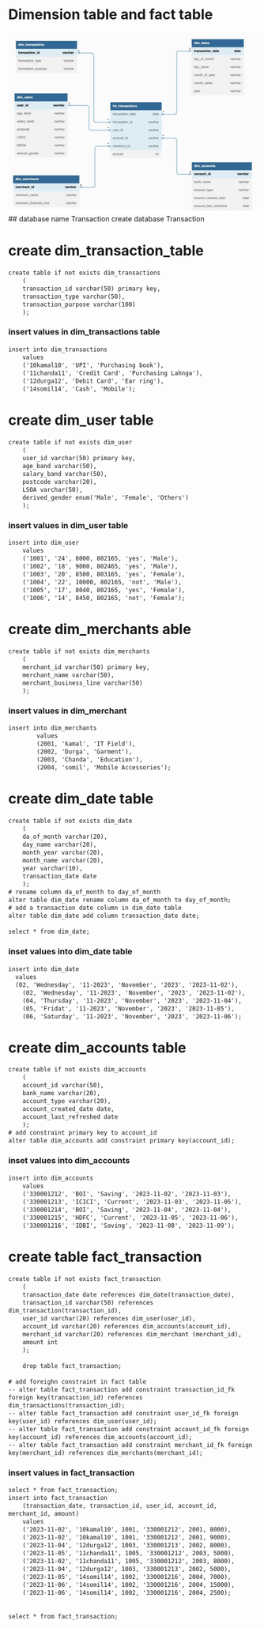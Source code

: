 # Dimension table and fact table
<img src = 'https://github.com/Kamaljit12/Data-Warehousing/blob/main/dim_fact.jpg'>
## database name Transaction
      create database Transaction

# create dim_transaction_table
    create table if not exists dim_transactions
    	(
        transaction_id varchar(50) primary key,
        transaction_type varchar(50),
        transaction_purpose varchar(100)
        );

### insert values in dim_transactions table
    insert into dim_transactions
    	values
        ('10kamal10', 'UPI', 'Purchasing book'),
        ('11chanda11', 'Credit Card', 'Purchasing Lahnga'),
        ('12durga12', 'Debit Card', 'Ear ring'),
        ('14somil14', 'Cash', 'Mobile');

# create dim_user table
    create table if not exists dim_user
    	(
        user_id varchar(50) primary key,
        age_band varchar(50),
        salary_band varchar(50),
        postcode varchar(20),
        LSOA varchar(50),
        derived_gender enum('Male', 'Female', 'Others')
        );
### insert values in dim_user table
    insert into dim_user
    	values
        ('1001', '24', 8000, 802165, 'yes', 'Male'),
        ('1002', '18', 9000, 802465, 'yes', 'Male'),
        ('1003', '20', 8500, 803165, 'yes', 'Female'),
        ('1004', '22', 10000, 802165, 'not', 'Male'),
        ('1005', '17', 8040, 802165, 'yes', 'Female'),
        ('1006', '14', 8450, 802165, 'not', 'Female');
        
# create dim_merchants able
    create table if not exists dim_merchants
    	(
        merchant_id varchar(50) primary key,
        merchant_name varchar(50),
        merchant_business_line varchar(50)
        );
### insert values in dim_merchant
    insert into dim_merchants
    		values
            (2001, 'kamal', 'IT Field'),
            (2002, 'Durga', 'Garment'),
            (2003, 'Chanda', 'Education'),
            (2004, 'somil', 'Mobile Accessories');


# create dim_date table
    create table if not exists dim_date
    	(
        da_of_month varchar(20),
        day_name varchar(20),
        month_year varchar(20),
        month_name varchar(20),
        year varchar(10),
    	transaction_date date
        );
    # rename column da_of_month to day_of_month
    alter table dim_date rename column da_of_month to day_of_month;
    # add a transaction date column in dim_date table
    alter table dim_date add column transaction_date date;
    
    select * from dim_date;
    
### inset values into dim_date table
    insert into dim_date
      values
      (02, 'Wednesday', '11-2023', 'November', '2023', '2023-11-02'),
        (02, 'Wednesday', '11-2023', 'November', '2023', '2023-11-02'),
        (04, 'Thursday', '11-2023', 'November', '2023', '2023-11-04'),
        (05, 'Fridat', '11-2023', 'November', '2023', '2023-11-05'),
        (06, 'Saturday', '11-2023', 'November', '2023', '2023-11-06');

# create dim_accounts table
    create table if not exists dim_accounts
    	(
        account_id varchar(50),
        bank_name varchar(20),
        account_type varchar(20),
        account_created_date date,
        account_last_refreshed date
        );
    # add constraint primary key to account_id
    alter table dim_accounts add constraint primary key(account_id);
### inset values into dim_accounts
    insert into dim_accounts
    	values
        ('330001212', 'BOI', 'Saving', '2023-11-02', '2023-11-03'),
    	('330001213', 'ICICI', 'Current', '2023-11-03', '2023-11-05'),
        ('330001214', 'BOI', 'Saving', '2023-11-04', '2023-11-04'),
        ('330001215', 'HDFC', 'Current', '2023-11-05', '2023-11-06'),
        ('330001216', 'IDBI', 'Saving', '2023-11-08', '2023-11-09');


# create table fact_transaction
    create table if not exists fact_transaction
    	(
        transaction_date date references dim_date(transaction_date),
        transaction_id varchar(50) references dim_transaction(transaction_id),
        user_id varchar(20) references dim_user(user_id),
        account_id varchar(20) references dim_accounts(account_id),
        merchant_id varchar(20) references dim_merchant (merchant_id),
        amount int
        );
        
        drop table fact_transaction;
        
    # add foreighn constraint in fact table
    -- alter table fact_transaction add constraint transaction_id_fk foreign key(transaction_id) references dim_transactions(transaction_id);
    -- alter table fact_transaction add constraint user_id_fk foreign key(user_id) references dim_user(user_id);
    -- alter table fact_transaction add constraint account_id_fk foreign key(account_id) references dim_accounts(account_id);
    -- alter table fact_transaction add constraint merchant_id_fk foreign key(merchant_id) references dim_merchants(merchant_id);

### insert values in fact_transaction

    
    select * from fact_transaction;
    insert into fact_transaction
    	(transaction_date, transaction_id, user_id, account_id, merchant_id, amount)
    	values
    	('2023-11-02', '10kamal10', 1001, '330001212', 2001, 8000),
        ('2023-11-02', '10kamal10', 1001, '330001212', 2001, 9000),
        ('2023-11-04', '12durga12', 1003, '330001213', 2002, 8000),
        ('2023-11-05', '11chanda11', 1005, '330001212', 2003, 5000),
        ('2023-11-02', '11chanda11', 1005, '330001212', 2003, 8000),
        ('2023-11-04', '12durga12', 1003, '330001213', 2002, 5000),
        ('2023-11-05', '14somil14', 1002, '330001216', 2004, 7000),
        ('2023-11-06', '14somil14', 1002, '330001216', 2004, 15000),
        ('2023-11-06', '14somil14', 1002, '330001216', 2004, 2500);
        
        
    select * from fact_transaction;



